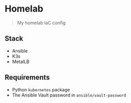 # Homelab

> My homelab IaC config

## Stack

- Ansible
- K3s
- MetalLB

## Requirements

- Python `kubernetes` package
- The Ansible Vault password in `ansible/vault-password`
